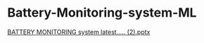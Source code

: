 # Battery-Monitoring-system-ML

[BATTERY MONITORING system latest..... (2).pptx](https://github.com/user-attachments/files/16989323/BATTERY.MONITORING.system.latest.2.pptx)
